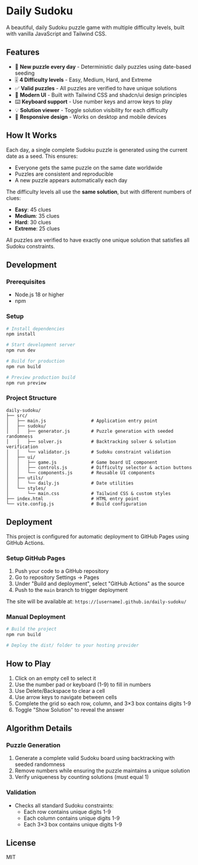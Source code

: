 # Daily Sudoku

A beautiful, daily Sudoku puzzle game with multiple difficulty levels, built with vanilla JavaScript and Tailwind CSS.

## Features

- 🎯 **New puzzle every day** - Deterministic daily puzzles using date-based seeding
- 🎚️ **4 Difficulty levels** - Easy, Medium, Hard, and Extreme
- ✅ **Valid puzzles** - All puzzles are verified to have unique solutions
- 🎨 **Modern UI** - Built with Tailwind CSS and shadcn/ui design principles
- ⌨️ **Keyboard support** - Use number keys and arrow keys to play
- 💡 **Solution viewer** - Toggle solution visibility for each difficulty
- 📱 **Responsive design** - Works on desktop and mobile devices

## How It Works

Each day, a single complete Sudoku puzzle is generated using the current date as a seed. This ensures:
- Everyone gets the same puzzle on the same date worldwide
- Puzzles are consistent and reproducible
- A new puzzle appears automatically each day

The difficulty levels all use the **same solution**, but with different numbers of clues:
- **Easy**: 45 clues
- **Medium**: 35 clues
- **Hard**: 30 clues
- **Extreme**: 25 clues

All puzzles are verified to have exactly one unique solution that satisfies all Sudoku constraints.

## Development

### Prerequisites
- Node.js 18 or higher
- npm

### Setup

```bash
# Install dependencies
npm install

# Start development server
npm run dev

# Build for production
npm run build

# Preview production build
npm run preview
```

### Project Structure

```
daily-sudoku/
├── src/
│   ├── main.js                 # Application entry point
│   ├── sudoku/
│   │   ├── generator.js        # Puzzle generation with seeded randomness
│   │   ├── solver.js           # Backtracking solver & solution verification
│   │   └── validator.js        # Sudoku constraint validation
│   ├── ui/
│   │   ├── game.js             # Game board UI component
│   │   ├── controls.js         # Difficulty selector & action buttons
│   │   └── components.js       # Reusable UI components
│   ├── utils/
│   │   └── daily.js            # Date utilities
│   └── styles/
│       └── main.css            # Tailwind CSS & custom styles
├── index.html                  # HTML entry point
└── vite.config.js              # Build configuration
```

## Deployment

This project is configured for automatic deployment to GitHub Pages using GitHub Actions.

### Setup GitHub Pages

1. Push your code to a GitHub repository
2. Go to repository Settings → Pages
3. Under "Build and deployment", select "GitHub Actions" as the source
4. Push to the `main` branch to trigger deployment

The site will be available at: `https://[username].github.io/daily-sudoku/`

### Manual Deployment

```bash
# Build the project
npm run build

# Deploy the dist/ folder to your hosting provider
```

## How to Play

1. Click on an empty cell to select it
2. Use the number pad or keyboard (1-9) to fill in numbers
3. Use Delete/Backspace to clear a cell
4. Use arrow keys to navigate between cells
5. Complete the grid so each row, column, and 3×3 box contains digits 1-9
6. Toggle "Show Solution" to reveal the answer

## Algorithm Details

### Puzzle Generation
1. Generate a complete valid Sudoku board using backtracking with seeded randomness
2. Remove numbers while ensuring the puzzle maintains a unique solution
3. Verify uniqueness by counting solutions (must equal 1)

### Validation
- Checks all standard Sudoku constraints:
  - Each row contains unique digits 1-9
  - Each column contains unique digits 1-9
  - Each 3×3 box contains unique digits 1-9

## License

MIT
